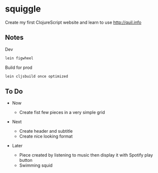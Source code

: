 # squiggle

Create my first ClojureScript website and learn to use http://quil.info

## Notes

Dev

```bash
lein figwheel
```

Build for prod

```bash
lein cljsbuild once optimized
```

## To Do

- Now
  - Create fist few pieces in a very simple grid

- Next
  - Create header and subtitle
  - Create nice looking format

- Later
  - Piece created by listening to music then display it with Spotify play button
  - Swimming squid

